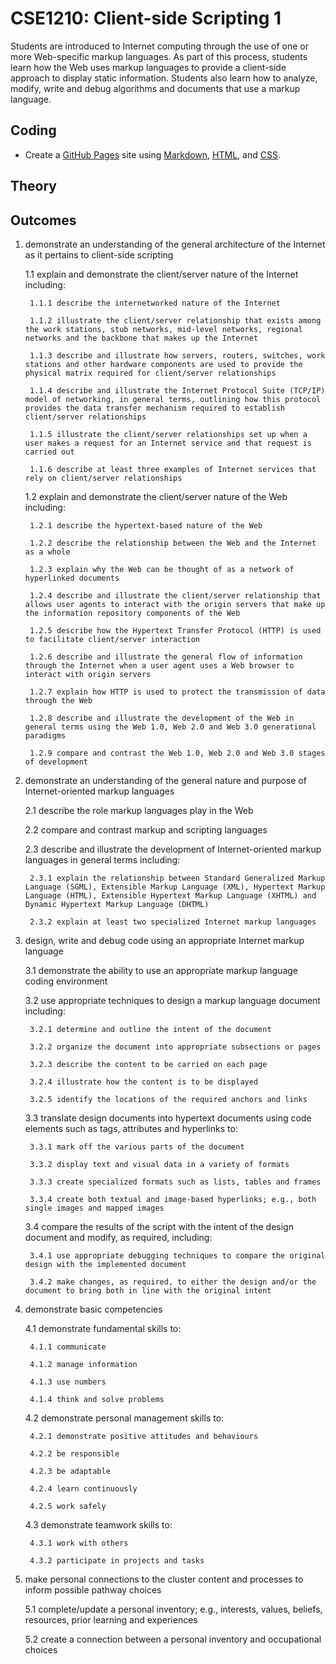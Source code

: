 # CSE1210: Client-side Scripting 1

Students are introduced to Internet computing through the use of one or more Web-specific markup languages. As part of this process, students learn how the Web uses markup languages to provide a client-side approach to display static information. Students also learn how to analyze, modify, write and debug algorithms and documents that use a markup language.

## Coding

* Create a [GitHub Pages](https://pages.github.com) site using [Markdown](https://en.wikipedia.org/wiki/Markdown#Examples), [HTML](https://www.w3schools.com/html), and [CSS](https://www.freecodecamp.org/news/get-started-with-css-in-5-minutes-e0804813fc3e).

## Theory



## Outcomes

1. demonstrate an understanding of the general architecture of the Internet as it pertains to client-side scripting

    1.1 explain and demonstrate the client/server nature of the Internet including:

        1.1.1 describe the internetworked nature of the Internet

        1.1.2 illustrate the client/server relationship that exists among the work stations, stub networks, mid-level networks, regional networks and the backbone that makes up the Internet

        1.1.3 describe and illustrate how servers, routers, switches, work stations and other hardware components are used to provide the physical matrix required for client/server relationships

        1.1.4 describe and illustrate the Internet Protocol Suite (TCP/IP) model of networking, in general terms, outlining how this protocol provides the data transfer mechanism required to establish client/server relationships

        1.1.5 illustrate the client/server relationships set up when a user makes a request for an Internet service and that request is carried out

        1.1.6 describe at least three examples of Internet services that rely on client/server relationships

    1.2 explain and demonstrate the client/server nature of the Web including:

        1.2.1 describe the hypertext-based nature of the Web

        1.2.2 describe the relationship between the Web and the Internet as a whole

        1.2.3 explain why the Web can be thought of as a network of hyperlinked documents

        1.2.4 describe and illustrate the client/server relationship that allows user agents to interact with the origin servers that make up the information repository components of the Web

        1.2.5 describe how the Hypertext Transfer Protocol (HTTP) is used to facilitate client/server interaction

        1.2.6 describe and illustrate the general flow of information through the Internet when a user agent uses a Web browser to interact with origin servers

        1.2.7 explain how HTTP is used to protect the transmission of data through the Web

        1.2.8 describe and illustrate the development of the Web in general terms using the Web 1.0, Web 2.0 and Web 3.0 generational paradigms

        1.2.9 compare and contrast the Web 1.0, Web 2.0 and Web 3.0 stages of development

2. demonstrate an understanding of the general nature and purpose of Internet-oriented markup languages

    2.1 describe the role markup languages play in the Web

    2.2 compare and contrast markup and scripting languages

    2.3 describe and illustrate the development of Internet-oriented markup languages in general terms including:

        2.3.1 explain the relationship between Standard Generalized Markup Language (SGML), Extensible Markup Language (XML), Hypertext Markup Language (HTML), Extensible Hypertext Markup Language (XHTML) and Dynamic Hypertext Markup Language (DHTML)

        2.3.2 explain at least two specialized Internet markup languages

3. design, write and debug code using an appropriate Internet markup language

    3.1 demonstrate the ability to use an appropriate markup language coding environment

    3.2 use appropriate techniques to design a markup language document including:

        3.2.1 determine and outline the intent of the document

        3.2.2 organize the document into appropriate subsections or pages

        3.2.3 describe the content to be carried on each page

        3.2.4 illustrate how the content is to be displayed

        3.2.5 identify the locations of the required anchors and links

    3.3 translate design documents into hypertext documents using code elements such as tags, attributes and hyperlinks to:

        3.3.1 mark off the various parts of the document

        3.3.2 display text and visual data in a variety of formats

        3.3.3 create specialized formats such as lists, tables and frames

        3.3.4 create both textual and image-based hyperlinks; e.g., both single images and mapped images

    3.4 compare the results of the script with the intent of the design document and modify, as required, including:

        3.4.1 use appropriate debugging techniques to compare the original design with the implemented document

        3.4.2 make changes, as required, to either the design and/or the document to bring both in line with the original intent

4. demonstrate basic competencies

    4.1 demonstrate fundamental skills to:

        4.1.1 communicate

        4.1.2 manage information

        4.1.3 use numbers

        4.1.4 think and solve problems

    4.2 demonstrate personal management skills to:

        4.2.1 demonstrate positive attitudes and behaviours

        4.2.2 be responsible

        4.2.3 be adaptable

        4.2.4 learn continuously

        4.2.5 work safely

    4.3 demonstrate teamwork skills to:

        4.3.1 work with others

        4.3.2 participate in projects and tasks

5. make personal connections to the cluster content and processes to inform possible pathway choices

    5.1 complete/update a personal inventory; e.g., interests, values, beliefs, resources, prior learning and experiences

    5.2 create a connection between a personal inventory and occupational choices 
